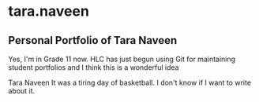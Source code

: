 # tara.naveen
## Personal Portfolio of Tara Naveen


Yes, I'm in Grade 11 now. HLC has just begun using Git for maintaining student portfolios and I think this is a wonderful idea

Tara Naveen
It was a tiring day of basketball. I don't know if I want to write about it.


